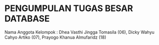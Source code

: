 # PENGUMPULAN TUGAS BESAR DATABASE
Nama Anggota Kelompok : 
Dhea Vasthi Jingga Tomasila (06), Dicky Wahyu Cahyo Artiko (07), Prayogo Khanua Almufaridz (18)
